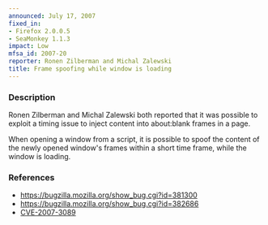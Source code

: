 ```yaml
---
announced: July 17, 2007
fixed_in:
- Firefox 2.0.0.5
- SeaMonkey 1.1.3
impact: Low
mfsa_id: 2007-20
reporter: Ronen Zilberman and Michal Zalewski
title: Frame spoofing while window is loading
---
```


<h3>Description</h3>

<p>Ronen Zilberman and Michal Zalewski both reported that it was possible to exploit a timing issue to inject content into about:blank frames in a page.

When opening a window from a script, it is possible to spoof the content of the
newly opened window's frames within a short time frame, while the window is
loading.</p>

<h3>References</h3>

<ul>
<li><a href="https://bugzilla.mozilla.org/show_bug.cgi?id=381300">
https://bugzilla.mozilla.org/show_bug.cgi?id=381300</a></li>
<li><a href="https://bugzilla.mozilla.org/show_bug.cgi?id=382686">
https://bugzilla.mozilla.org/show_bug.cgi?id=382686</a></li>
<li><a class="ex-ref" href="http://nvd.nist.gov/nvd.cfm?cvename=CVE-2007-3089">CVE-2007-3089</a></li>
</ul>



